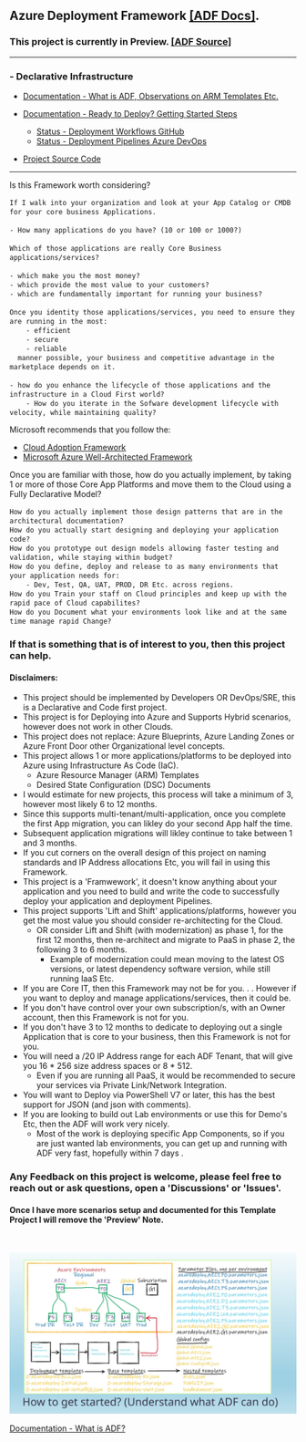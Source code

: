 
## Azure Deployment Framework [[ADF Docs]](https://brwilkinson.github.io/AzureDeploymentFramework/). 
### This project is currently in Preview. [[ADF Source]](https://github.com/brwilkinson/AzureDeploymentFramework)
---
### - Declarative Infrastructure

- [Documentation - What is ADF, Observations on ARM Templates Etc.](./docs/ARM.md)
- [Documentation - Ready to Deploy? Getting Started Steps](./docs/Getting_Started.md)

    - [Status - Deployment Workflows GitHub](./docs/Deployment_Pipelines_GitHub.md)
    - [Status - Deployment Pipelines Azure DevOps](./docs/Deployment_Pipelines_DevOps.md)

- [Project Source Code](https://github.com/brwilkinson/AzureDeploymentFramework/)
---

Is this Framework worth considering?

    If I walk into your organization and look at your App Catalog or CMDB for your core business Applications.
    
    - How many applications do you have? (10 or 100 or 1000?)
    
    Which of those applications are really Core Business applications/services?
    
    - which make you the most money?
    - which provide the most value to your customers?
    - which are fundamentally important for running your business?
    
    Once you identity those applications/services, you need to ensure they are running in the most: 
        - efficient
        - secure
        - reliable
      manner possible, your business and competitive advantage in the marketplace depends on it.

    - how do you enhance the lifecycle of those applications and the infrastructure in a Cloud First world?
        - How do you iterate in the Sofware development lifecycle with velocity, while maintaining quality?

Microsoft recommends that you follow the:
- <a href="https://docs.microsoft.com/en-us/azure/cloud-adoption-framework/" target="_blank">Cloud Adoption Framework</a>
- <a href="https://docs.microsoft.com/en-us/azure/architecture/framework" target="_blank">Microsoft Azure Well-Architected Framework</a>

Once you are familiar with those, how do you actually implement, by taking 1 or more of those Core App Platforms and move them to the Cloud using a Fully Declarative Model? 
    
    How do you actually implement those design patterns that are in the architectural documentation?
    How do you actually start designing and deploying your application code?
    How do you prototype out design models allowing faster testing and validation, while staying within budget?
    How do you define, deploy and release to as many environments that your application needs for: 
        - Dev, Test, QA, UAT, PROD, DR Etc. across regions.
    How do you Train your staff on Cloud principles and keep up with the rapid pace of Cloud capabilites?
    How do you Document what your environments look like and at the same time manage rapid Change?

### If that is something that is of interest to you, then this project can help.

#### Disclaimers: 
- This project should be implemented by Developers OR DevOps/SRE, this is a Declarative and Code first project.
- This project is for Deploying into Azure and Supports Hybrid scenarios, however does not work in other Clouds.
- This project does not replace: Azure Blueprints, Azure Landing Zones or Azure Front Door other Organizational level concepts.
- This project allows 1 or more applications/platforms to be deployed into Azure using Infrastructure As Code (IaC).
    - Azure Resource Manager (ARM) Templates
    - Desired State Configuration (DSC) Documents
- I would estimate for new projects, this process will take a minimum of 3, however most likely 6 to 12 months.
- Since this supports multi-tenant/multi-application, once you complete the first App migration, you can likley do your second App half the time.
- Subsequent application migrations will likley continue to take between 1 and 3 months.
- If you cut corners on the overall design of this project on naming standards and IP Address allocations Etc, you will fail in using this Framework.
- This project is a 'Framwework', it doesn't know anything about your application and you need to build and write the code to successfully deploy your application and deployment Pipelines.
- This project supports 'Lift and Shift' applications/platforms, however you get the most value you should consider re-architecting for the Cloud.
    - OR consider Lift and Shift (with modernization) as phase 1, for the first 12 months, then re-architect and migrate to PaaS in phase 2, the following 3 to 6 months.
        - Example of modernization could mean moving to the latest OS versions, or latest dependency software version, while still running IaaS Etc.
- If you are Core IT, then this Framework may not be for you. . . However if you want to deploy and manage applications/services, then it could be.
- If you don't have control over your own subscription/s, with an Owner account, then this Framework is not for you.
- If you don't have 3 to 12 months to dedicate to deploying out a single Application that is core to your business, then this Framework is not for you.
- You will need a /20 IP Address range for each ADF Tenant, that will give you 16 * 256 size address spaces or 8 * 512.
    - Even if you are running all PaaS, it would be recommended to secure your services via Private Link/Network Integration.
- You will want to Deploy via PowerShell V7 or later, this has the best support for JSON (and json with comments).
- If you are looking to build out Lab environments or use this for Demo's Etc, then the ADF will work very nicely.
    - Most of the work is deploying specific App Components, so if you are just wanted lab environments, you can get up and running with ADF very fast, hopefully within 7 days .

### Any Feedback on this project is welcome, please feel free to reach out or ask questions, open a 'Discussions' or 'Issues'.
#### Once I have more scenarios setup and documented for this Template Project I will remove the 'Preview' Note.

<br/>

![How](./docs/ADF/Slide5.SVG)

[Documentation - What is ADF?](./docs/ADF.md)





